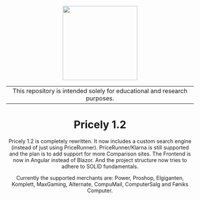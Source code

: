 

<p align="center"> <img width="200" src="https://i.imgur.com/ee41Wgp.png"/> </p>
<table>
    <tr>
        <td width="99999" align="center">This repository is intended solely for educational and research purposes.  
 <b>
    </tr>
</table>

 <h1 align="center">Pricely 1.2</h1> <p align="center"> Pricely 1.2 is completely rewritten. It now includes a custom search engine (instead of just using PriceRunner). PriceRunner/Klarna is still supported and the plan is to add support for more Comparison sites. The Frontend is now in Angular instead of Blazor. And the project structure now tries to adhere to SOLID fundamentals.
</p>

 <p align="center"> 
Currently the supported merchants are: Power, Proshop, Elgiganten, Komplett, MaxGaming, Alternate, CompuMail, ComputerSalg and Føniks Computer.
 </p>

